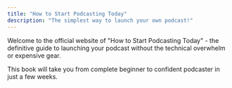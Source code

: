 ```yaml
---
title: "How to Start Podcasting Today"
description: "The simplest way to launch your own podcast!"
---
```


Welcome to the official website of "How to Start Podcasting Today" - the definitive guide to launching your podcast without the technical overwhelm or expensive gear.

This book will take you from complete beginner to confident podcaster in just a few weeks.
